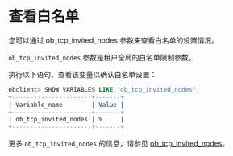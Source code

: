 查看白名单 
==========================

您可以通过 ob_tcp_invited_nodes 参数来查看白名单的设置情况。

`ob_tcp_invited_nodes` 参数是租户全局的白名单限制参数。

执行以下语句，查看该变量以确认白名单设置：

```sql
obclient> SHOW VARIABLES LIKE 'ob_tcp_invited_nodes';
+----------------------+-------+
| Variable_name        | Value |
+----------------------+-------+
| ob_tcp_invited_nodes | %     |
+----------------------+-------+
```



更多 `ob_tcp_invited_nodes` 的信息，请参见 [ob_tcp_invited_nodes](/docs-cn/14.reference-guide-oracle-mode/2.system-variable-1/83.ob_tcp_invited_nodes-1/)。
